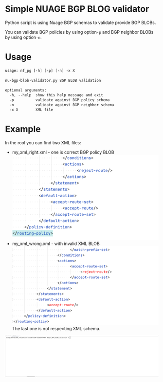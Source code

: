 # Simple NUAGE BGP BLOG validator

Python script is using Nuage BGP schemas to validate provide BGP BLOBs.

You can validate BGP policies by using option```-p``` and BGP neighbor BLOBs by using option```-n```. 

# Usage
```
usage: nf_pg [-h] [-p] [-n] -x X

nu-bgp-blob-validator.py BGP BLOB validation

optional arguments:
  -h, --help  show this help message and exit
  -p          validate against BGP policy schema
  -n          validate against BGP neighbor schema
  -x X        XML file
```
# Example

In the rool you can find two XML files:
* my_xml_right.xml - one is correct BGP policy BLOB
![right](pic/right.png)
* my_xml_wrong.xml - with invalid XML BLOB
![wrong](pic/wrong.png)
The last one is not respecting XML schema.

![example](pic/example.gif)


